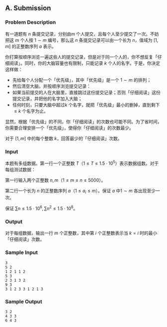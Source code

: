 ## A. Submission

### Problem Description

有一道题有 $n$ 条提交记录，分别由$m$ 个人提交，且每个人至少提交了一次。不妨把这 $m$ 个人按 $1\sim m$ 编号，那么这 $n$ 条提交记录可以由一个长为 $n$，值域为 $[1,m]$ 的正整数序列 $a$ 表示。

你打算按顺序浏览一遍这些人的提交记录，但是对于同一个人的，你不想反复「仔细阅读」。同时，你的大脑容量也有限制，只能记录 $k$ 个人的名字。于是，你决定这样做：
- 先给每个人分配一个「优先级」，其中「优先级」是一个 $1\sim m$ 的排列；
- 然后清空大脑，并按顺序浏览提交记录：
- 如果当前提交的人在大脑里，直接跳过这份提交记录；否则「仔细阅读」这份提交记录，并把他的名字加入大脑；
- 任何时刻，只要大脑中超过$k$     个名字，就把「优先级」最小的删掉，直到剩下 $\le k$ 个名字为止。

显然，根据「优先级」的不同，你「仔细阅读」的次数也可能不同。为了省时间，你需要合理安排一个「优先级」，使得你「仔细阅读」的次数最少。

对于 $[1,m]$ 中的每个整数 $k$，回答最少的「仔细阅读」次数。

### Input

本题有多组数据。第一行一个正整数 $T$（$1\le T\le1.5\cdot10^5$）表示数据组数。对于每组测试数据：

第一行输入两个正整数 $n,m$（$1\le m\le n\le5000$）。

第二行一个长为 $n$ 的正整数序列 $a$（$1\le a_i\le m$）。保证 $a$ 中$1\sim m$ 各出现至少一次。

保证 $\sum n\le1.5\cdot10^6,\sum n^2\le1.5\cdot10^8$。

### Output

对于每组数据，输出一行 $m$ 个正整数，其中第 $i$ 个正整数表示当 $k=i$ 时的最小「仔细阅读」次数。

### Sample Input

```plain
3
5 2
1 2 1 1 2
5 3
2 3 1 3 2
9 3
3 1 2 3 3 1 2 1 3
```

### Sample Output

```plain
3 2
4 3 3
6 4 3
```

